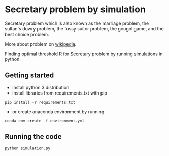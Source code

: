 # Secretary problem by simulation

Secretary problem which is also known as the marriage problem, the sultan's dowry problem, the fussy suitor problem, the googol game, and the best choice problem.


More about problem on [wikipedia](https://en.wikipedia.org/wiki/Secretary_problem).

Finding optimal threshold R for Secretary problem by running simulations in python.

## Getting started

* install python 3 distribution
* install libraries from requirements.txt with pip
```
pip install -r requirements.txt
```
* or create anaconda environment by running 
```
conda env create -f environment.yml
```



## Running the code

```
python simulation.py
```
